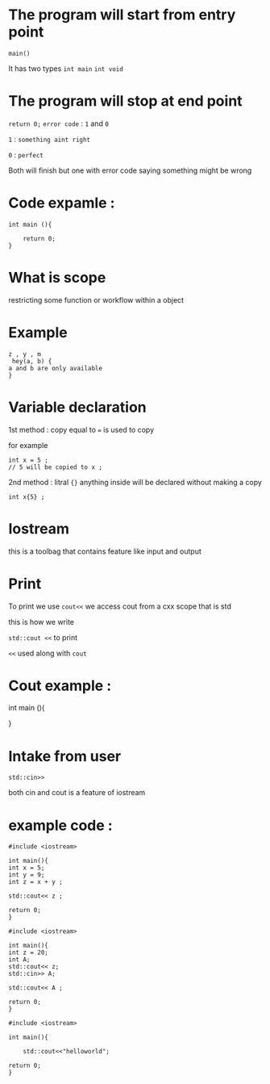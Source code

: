 # The program will start from entry point

`main()`
 
 It has two types
`int main`
`int void`
        


# The program will stop at end point
```return 0;``` 
 `error code` : `1` and `0` 

`1` : `something aint right`

`0` : `perfect`

Both will finish but one with error code saying something might be wrong 


# Code expamle : 
```
int main (){

    return 0;
}
```

# What is scope 
restricting some function or workflow within a object

# Example
```
z , y , m
 hey(a, b) {
a and b are only available
} 
```

# Variable declaration
1st method : copy 
 equal to `=` is used to copy 

for example
```
int x = 5 ;
// 5 will be copied to x ;
```

2nd method : litral
`{}` anything inside will be declared without making a copy 

`int x{5} ;`

# Iostream
this is a toolbag that contains feature like input and output


# Print 
To print we use `cout<<`
we access cout from a cxx scope that is std

this is how we write 

```std::cout <<``` to print

`<<` used along with `cout` 

# Cout example : 
 
 int main (){


 }

# Intake from user
`std::cin>>`

both cin and cout is a feature of iostream

# example code : 
```
#include <iostream>

int main(){
int x = 5;
int y = 9;
int z = x + y ;

std::cout<< z ;

return 0;
}
```
```
#include <iostream>

int main(){
int z = 20;
int A;
std::cout<< z;
std::cin>> A;

std::cout<< A ;

return 0;
}
```

```
#include <iostream>

int main(){

    std::cout<<"helloworld";

return 0;
}
```